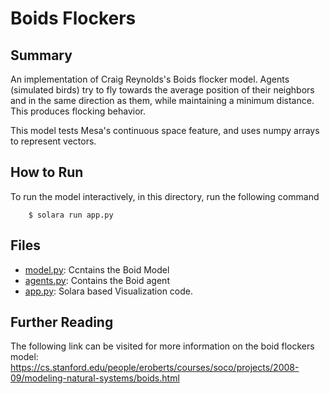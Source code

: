 # Boids Flockers

## Summary

An implementation of Craig Reynolds's Boids flocker model. Agents (simulated birds) try to fly towards the average position of their neighbors and in the same direction as them, while maintaining a minimum distance. This produces flocking behavior.

This model tests Mesa's continuous space feature, and uses numpy arrays to represent vectors.

## How to Run

To run the model interactively, in this directory, run the following command

```
    $ solara run app.py
```


## Files

* [model.py](model.py): Ccntains the Boid Model
* [agents.py](agents.py): Contains the Boid agent
* [app.py](app.py): Solara based Visualization code.

## Further Reading

The following link can be visited for more information on the boid flockers model:
https://cs.stanford.edu/people/eroberts/courses/soco/projects/2008-09/modeling-natural-systems/boids.html
